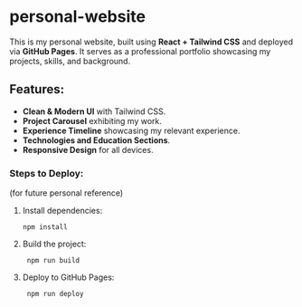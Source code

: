# personal-website

This is my personal website, built using **React + Tailwind CSS** and deployed via **GitHub Pages**. 
It serves as a professional portfolio showcasing my projects, skills, and background.

## Features:
- **Clean & Modern UI** with Tailwind CSS.
- **Project Carousel** exhibiting my work.
- **Experience Timeline** showcasing my relevant experience.
- **Technologies and Education Sections**.
- **Responsive Design** for all devices.


### Steps to Deploy:
(for future personal reference)
1. Install dependencies:
   ```
   npm install
   ```
2. Build the project:
   ```
    npm run build
   ```
4. Deploy to GitHub Pages:
   ```
    npm run deploy
   ```
